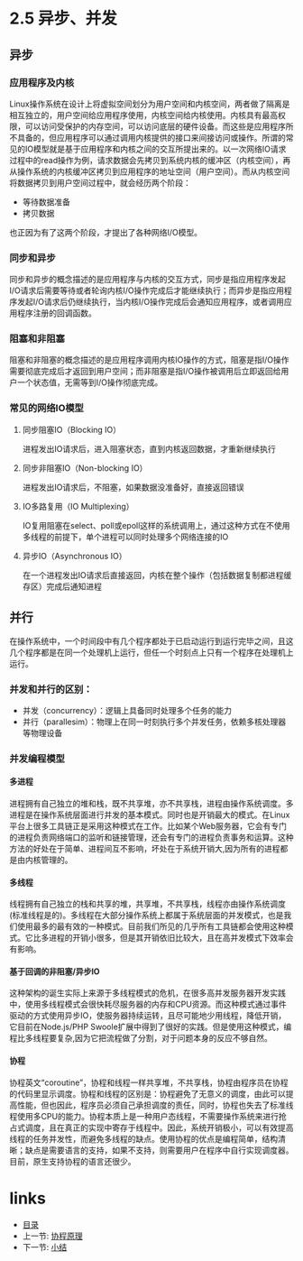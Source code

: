 # 2.5 异步、并发

## 异步

### 应用程序及内核
Linux操作系统在设计上将虚拟空间划分为用户空间和内核空间，两者做了隔离是相互独立的，用户空间给应用程序使用，内核空间给内核使用。内核具有最高权限，可以访问受保护的内存空间，可以访问底层的硬件设备。而这些是应用程序所不具备的，但应用程序可以通过调用内核提供的接口来间接访问或操作。所谓的常见的IO模型就是基于应用程序和内核之间的交互所提出来的。以一次网络IO请求过程中的read操作为例，请求数据会先拷贝到系统内核的缓冲区（内核空间），再从操作系统的内核缓冲区拷贝到应用程序的地址空间（用户空间）。而从内核空间将数据拷贝到用户空间过程中，就会经历两个阶段：

* 等待数据准备
* 拷贝数据

也正因为有了这两个阶段，才提出了各种网络I/O模型。

### 同步和异步

同步和异步的概念描述的是应用程序与内核的交互方式，同步是指应用程序发起I/O请求后需要等待或者轮询内核I/O操作完成后才能继续执行；而异步是指应用程序发起I/O请求后仍继续执行，当内核I/O操作完成后会通知应用程序，或者调用应用程序注册的回调函数。

### 阻塞和非阻塞

阻塞和非阻塞的概念描述的是应用程序调用内核IO操作的方式，阻塞是指I/O操作需要彻底完成后才返回到用户空间；而非阻塞是指I/O操作被调用后立即返回给用户一个状态值，无需等到I/O操作彻底完成。

### 常见的网络IO模型

1. 同步阻塞IO（Blocking IO）

   进程发出IO请求后，进入阻塞状态，直到内核返回数据，才重新继续执行

2. 同步非阻塞IO（Non-blocking IO）

   进程发出IO请求后，不阻塞，如果数据没准备好，直接返回错误

3. IO多路复用（IO Multiplexing）

   IO复用阻塞在select、poll或epoll这样的系统调用上，通过这种方式在不使用多线程的前提下，单个进程可以同时处理多个网络连接的IO

4. 异步IO（Asynchronous IO）

   在一个进程发出IO请求后直接返回，内核在整个操作（包括数据复制都进程缓存区）完成后通知进程

## 并行

在操作系统中，一个时间段中有几个程序都处于已启动运行到运行完毕之间，且这几个程序都是在同一个处理机上运行，但任一个时刻点上只有一个程序在处理机上运行。

### 并发和并行的区别：

* 并发（concurrency）：逻辑上具备同时处理多个任务的能力
* 并行（parallesim）：物理上在同一时刻执行多个并发任务，依赖多核处理器等物理设备

### 并发编程模型

#### 多进程

  进程拥有自己独立的堆和栈，既不共享堆，亦不共享栈，进程由操作系统调度。多进程是在操作系统层面进行并发的基本模式。同时也是开销最大的模式。在Linux平台上很多工具链正是采用这种模式在工作。比如某个Web服务器，它会有专门的进程负责网络端口的监听和链接管理，还会有专门的进程负责事务和运算。这种方法的好处在于简单、进程间互不影响，坏处在于系统开销大,因为所有的进程都是由内核管理的。

#### 多线程

  线程拥有自己独立的栈和共享的堆，共享堆，不共享栈，线程亦由操作系统调度(标准线程是的)。多线程在大部分操作系统上都属于系统层面的并发模式，也是我们使用最多的最有效的一种模式。目前我们所见的几乎所有工具链都会使用这种模式。它比多进程的开销小很多，但是其开销依旧比较大，且在高并发模式下效率会有影响。

#### 基于回调的非阻塞/异步IO

  这种架构的诞生实际上来源于多线程模式的危机，在很多高并发服务器开发实践中，使用多线程模式会很快耗尽服务器的内存和CPU资源。而这种模式通过事件驱动的方式使用异步IO，使服务器持续运转，且尽可能地少用线程，降低开销，它目前在Node.js/PHP Swoole扩展中得到了很好的实践。但是使用这种模式，编程比多线程要复杂,因为它把流程做了分割，对于问题本身的反应不够自然。

#### 协程

  协程英文“coroutine”，协程和线程一样共享堆，不共享栈，协程由程序员在协程的代码里显示调度。协程和线程的区别是：协程避免了无意义的调度，由此可以提高性能，但也因此，程序员必须自己承担调度的责任，同时，协程也失去了标准线程使用多CPU的能力。协程本质上是一种用户态线程，不需要操作系统来进行抢占式调度，且在真正的实现中寄存于线程中。因此，系统开销极小，可以有效提高线程的任务并发性，而避免多线程的缺点。使用协程的优点是编程简单，结构清晰；缺点是需要语言的支持，如果不支持，则需要用户在程序中自行实现调度器。目前，原生支持协程的语言还很少。

# links
  * [目录](<preface-目录.md>)
  * 上一节: [协程原理](<02.4-协程原理.md>)
  * 下一节: [小结](<02.6-小结.md>)